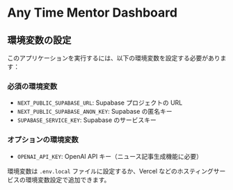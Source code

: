 # Any Time Mentor Dashboard

## 環境変数の設定

このアプリケーションを実行するには、以下の環境変数を設定する必要があります：

### 必須の環境変数

- `NEXT_PUBLIC_SUPABASE_URL`: Supabase プロジェクトの URL
- `NEXT_PUBLIC_SUPABASE_ANON_KEY`: Supabase の匿名キー
- `SUPABASE_SERVICE_KEY`: Supabase のサービスキー

### オプションの環境変数

- `OPENAI_API_KEY`: OpenAI API キー（ニュース記事生成機能に必要）

環境変数は `.env.local` ファイルに設定するか、Vercel などのホスティングサービスの環境変数設定で追加できます。

